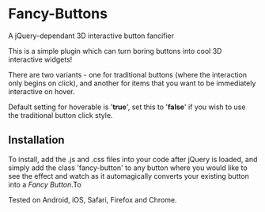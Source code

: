 # Fancy-Buttons
A jQuery-dependant 3D interactive button fancifier

This is a simple plugin which can turn boring buttons into cool 3D interactive widgets!

There are two variants - one for traditional buttons (where the interaction only begins on click), and another for items that you want to be immediately interactive on hover.

Default setting for hoverable is '<b>true</b>', set this to '<b>false</b>' if you wish to use the traditional button click style.

## Installation
To install, add the .js and .css files into your code after jQuery is loaded, and simply add the class 'fancy-button' to any button where you would like to see the effect and watch as it automagically converts your existing button into a <i>Fancy Button</i>.To 

Tested on Android, iOS, Safari, Firefox and Chrome.
